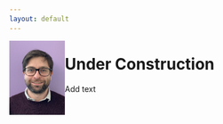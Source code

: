 ```yaml
---
layout: default
---
```


<img align="left" src="./images/skyPhoto.jpg" alt="Profile Image" width="100"/>

# Under Construction

Add text
